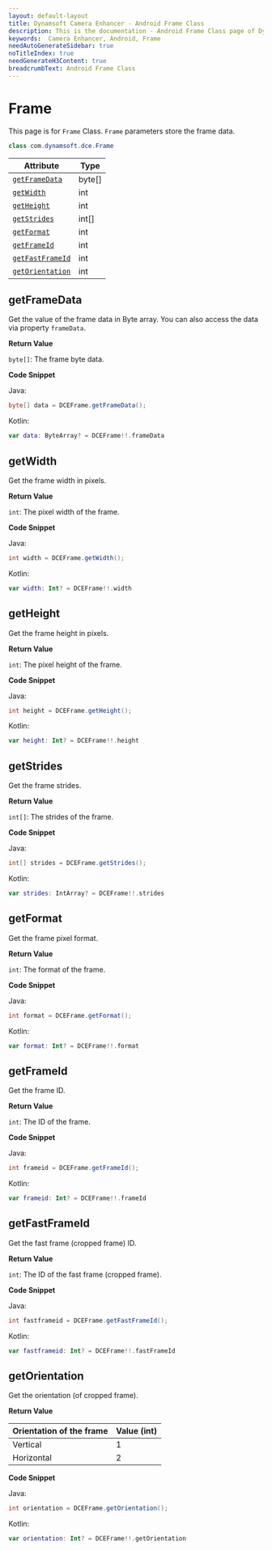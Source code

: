 ```yaml
---
layout: default-layout
title: Dynamsoft Camera Enhancer - Android Frame Class
description: This is the documentation - Android Frame Class page of Dynamsoft Camera Enhancer.
keywords:  Camera Enhancer, Android, Frame
needAutoGenerateSidebar: true
noTitleIndex: true
needGenerateH3Content: true
breadcrumbText: Android Frame Class
---
```


# Frame

This page is for `Frame` Class. `Frame` parameters store the frame data.

```Java
class com.dynamsoft.dce.Frame
```

| Attribute | Type |
| ----------- | ---- |
| [`getFrameData`](#getframedata) | byte[] |
| [`getWidth`](#getwidth) | int |
| [`getHeight`](#getheight) | int |
| [`getStrides`](#getstrides) | int[] |
| [`getFormat`](#getformat) | int |
| [`getFrameId`](#getframeid) | int |
| [`getFastFrameId`](#getfastframeid) | int |
| [`getOrientation`](#getorientation) | int |

## getFrameData

Get the value of the frame data in Byte array. You can also access the data via property `frameData`.

**Return Value**

`byte[]`: The frame byte data.

**Code Snippet**

Java:

```java
byte[] data = DCEFrame.getFrameData();
```

Kotlin:

```kotlin
var data: ByteArray? = DCEFrame!!.frameData
```

## getWidth

Get the frame width in pixels.

**Return Value**

`int`: The pixel width of the frame.

**Code Snippet**

Java:

```java
int width = DCEFrame.getWidth();
```

Kotlin:

```kotlin
var width: Int? = DCEFrame!!.width
```

## getHeight

Get the frame height in pixels.

**Return Value**

`int`: The pixel height of the frame.

**Code Snippet**

Java:

```java
int height = DCEFrame.getHeight(); 
```

Kotlin:

```kotlin
var height: Int? = DCEFrame!!.height
```

## getStrides

Get the frame strides.

**Return Value**

`int[]`: The strides of the frame.

**Code Snippet**

Java:

```java
int[] strides = DCEFrame.getStrides();
```

Kotlin:

```kotlin
var strides: IntArray? = DCEFrame!!.strides
```

## getFormat

Get the frame pixel format.

**Return Value**

`int`: The format of the frame.

**Code Snippet**

Java:

```java
int format = DCEFrame.getFormat();
```

Kotlin:

```kotlin
var format: Int? = DCEFrame!!.format
```

## getFrameId

Get the frame ID.

**Return Value**

`int`: The ID of the frame.

**Code Snippet**

Java:

```java
int frameid = DCEFrame.getFrameId(); 
```

Kotlin:

```kotlin
var frameid: Int? = DCEFrame!!.frameId
```

## getFastFrameId

Get the fast frame (cropped frame) ID.

**Return Value**

`int`: The ID of the fast frame (cropped frame).

**Code Snippet**

Java:

```java
int fastframeid = DCEFrame.getFastFrameId();
```

Kotlin:

```kotlin
var fastframeid: Int? = DCEFrame!!.fastFrameId
```

## getOrientation

Get the orientation (of cropped frame).

**Return Value**

| Orientation of the frame | Value (int) |
|--------------------------|-------|
| Vertical | 1 |
| Horizontal | 2 |

**Code Snippet**

Java:

```java
int orientation = DCEFrame.getOrientation();
```

Kotlin:

```kotlin
var orientation: Int? = DCEFrame!!.getOrientation
```

